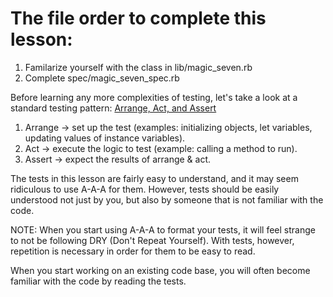 # The file order to complete this lesson:
1. Familarize yourself with the class in lib/magic_seven.rb
2. Complete spec/magic_seven_spec.rb

Before learning any more complexities of testing, let's take a look at a
standard testing pattern: [Arrange, Act, and Assert](https://youtu.be/sCthIEOaMI8)

1. Arrange -> set up the test (examples: initializing objects, let
              variables, updating values of instance variables).
2. Act ->     execute the logic to test (example: calling a method to run).
3. Assert ->  expect the results of arrange & act.

The tests in this lesson are fairly easy to understand, and it may seem
ridiculous to use A-A-A for them. However, tests should be easily understood
not just by you, but also by someone that is not familiar with the code.

NOTE: When you start using A-A-A to format your tests, it will feel
strange to not be following DRY (Don't Repeat Yourself). With tests, however,
repetition is necessary in order for them to be easy to read.

When you start working on an existing code base, you will often become familiar
with the code by reading the tests.
